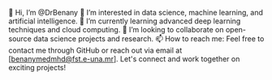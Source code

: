 👋 Hi, I’m @DrBenany
👀 I’m interested in data science, machine learning, and artificial intelligence.
🌱 I’m currently learning advanced deep learning techniques and cloud computing.
💞️ I’m looking to collaborate on open-source data science projects and research.
📫 How to reach me: Feel free to contact me through GitHub or reach out via email at [benanymedmhd@fst.e-una.mr]. Let's connect and work together on exciting projects!

<!---
DrBenany/DrBenany is a ✨ special ✨ repository because its `README.md` (this file) appears on your GitHub profile.
You can click the Preview link to take a look at your changes.
--->
